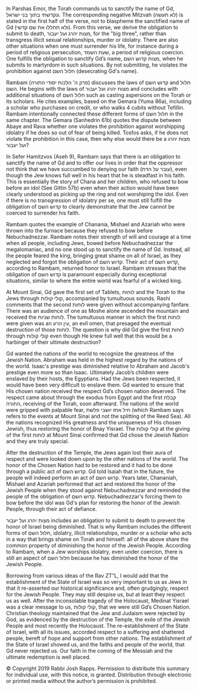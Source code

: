 In Parshas Emor, the Torah commands us to sanctify the name of Gd, ונקדשתי בתוך בני ישראל. The corresponding negative Mitzvah (לא תעשה) is stated in the first half of the verse, not to blaspheme the sanctified name of Gd (ולא תחללו את שם קדשי). From this verse, we derive the obligation to submit to death, מצות יהרג ועל יעבור, for the "big three", rather than transgress illicit sexual relationships, murder or idolatry. There are also other situations when one must surrender his life, for instance during a period of religious persecution, שעת השמד, a period of religious coercion. One fulfills the obligation to sanctify Gd’s name, מצות קדוש השם, when he submits to martyrdom in such situations. By not submitting, he violates the prohibition against חלול השם (desecrating Gd's name).


Rambam (פרק ה' הלכות יסודי התורה) discusses the laws of קדוש השם and חלול השם. He begins with the laws of מצות יהרג ועל יעבור and concludes with additional situations of חלול השם such as casting aspersions on the Torah or its scholars. He cites examples, based on the Gemara (Yuma 86a), including a scholar who purchases on credit, or who walks 4 cubits without Tefillin. Rambam intentionally connected these different forms of חלול השם in the same chapter. The Gemara (Sanhedrin 61b) quotes the dispute between Abaye and Rava whether one violates the prohibition against worshipping idolatry if he does so out of fear of being killed. Tosfos asks, if he does not violate the prohibition in this case, then why else would there be a מצות יהרג ועל יעבור?


In Sefer Hamitzvos (Aseh 9), Rambam says that there is an obligation to sanctify the name of Gd and to offer our lives in order that the oppressor not think that we have succumbed to denying our faith (עובר על הדת), even though the Jew knows full well in his heart that he is steadfast in his faith. This is essentially the story of Chana and her children, who refused to bow before an idol (See Gittin 57b) even when their action would have been clearly understood as picking up the ring and not worshiping the idol. Even if there is no transgression of idolatry per se, one must still fulfill the obligation of קדוש השם to clearly demonstrate that the Jew cannot be coerced to surrender his faith.


Rambam quotes the example of Chanania, Mishael and Azariah who were thrown into the furnace because they refused to bow before Nebuchadnezzar. Rambam notes their strength of will and courage at a time when all people, including Jews, bowed before Nebuchadnezzar the megalomaniac, and no one stood up to sanctify the name of Gd. Instead, all the people feared the king, bringing great shame on all of Israel, as they neglected and forgot the obligation of קדוש השם. Their act of קדוש השם, according to Rambam, returned honor to Israel. Rambam stresses that the obligation of קדוש השם is paramount especially during exceptional situations, similar to where the entire world was fearful of a wicked king.


At Mount Sinai, Gd gave the first set of Tablets, לוחות and the Torah to the Jews through קולי קולות, accompanied by tumultuous sounds. Rashi comments that the second לוחות were given without accompanying fanfare. There was an audience of one as Moshe alone ascended the mountain and received the לוחות שניות. The tumultuous manner in which the first לוחות were given was an עין הרע, an evil omen, that presaged the eventual destruction of those לוחות. The question is why did Gd give the first לוחות through קולי קולות even though He knew full well that this would be a harbinger of their ultimate destruction? 


Gd wanted the nations of the world to recognize the greatness of the Jewish Nation. Abraham was held in the highest regard by the nations of the world. Isaac's prestige was diminished relative to Abraham and Jacob's prestige even more so than Isaac. Ultimately Jacob’s children were enslaved by their hosts, the Egyptians. Had the Jews been respected, it would have been very difficult to enslave them. Gd wanted to ensure that His chosen nation received the respect Gd’s chosen nation deserved. The respect came about through the exodus from Egypt and the first קבלת התורה, receiving of the Torah, soon afterward. The nations of the world were gripped with palpable fear, חיל אחז יושבי פלשת (which Rambam says refers to the events at Mount Sinai and not the splitting of the Reed Sea). All the nations recognized His greatness and the uniqueness of His chosen Jewish, thus restoring the honor of Bnay Yisrael. The קולי קולות at the giving of the first לוחות at Mount Sinai confirmed that Gd chose the Jewish Nation and they are truly special.


After the destruction of the Temple, the Jews again lost their aura of respect and were looked down upon by the other nations of the world. The honor of the Chosen Nation had to be restored and it had to be done through a public act of קדוש השם. Gd told Isaiah that in the future, the people will indeed perform an act of קדוש השם. Years later, Chananiah, Mishael and Azariah performed that act and restored the honor of the Jewish People when they stood against Nebuchadnezzar and reminded the people of the obligation of קדוש השם. Nebuchadnezzar's forcing them to bow before the idol was Gd's plan for restoring the honor of the Jewish People, through their act of defiance.


מצות יהרג ועל יעבור includes an obligation to submit to death to prevent the honor of Israel being diminished. That is why Rambam includes the different forms of חלול השם, idolatry, illicit relationships, murder or a scholar who acts in a way that brings shame on Torah and himself: all of the above share the common property of diminishing the honor of the Jewish People. According to Rambam, when a Jew worships idolatry, even under coercion, there is still an aspect of חלול השם because he has diminished the honor of the Jewish People.


Borrowing from various ideas of the Rav ZT”L, I would add that the establishment of the State of Israel was so very important to us as Jews in that it re-asserted our historical significance and, often grudgingly, respect for the Jewish People. They may still despise us, but at least they respect us as well. After the inconsolable tragedy of the Holocaust, Medinat Yisrael was a clear message to us, קולי קולות, that we were still Gd’s Chosen Nation. Christian theology maintained that the Jew and Judaism were rejected by God, as evidenced by the destruction of the Temple, the exile of the Jewish People and most recently the Holocaust. The re-establishment of the State of Israel, with all its issues, accorded respect to a suffering and shattered people, bereft of hope and support from other nations. The establishment of the State of Israel showed us, and the faiths and people of the world, that Gd never rejected us. Our faith in the coming of the Messiah and the ultimate redemption is well placed.


© Copyright 2019 Rabbi Josh Rapps. Permission to distribute this summary for individual use, with this notice, is granted. Distribution through electronic or printed media without the author’s permission is prohibited.

